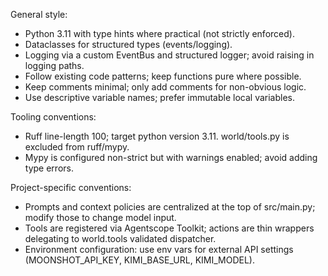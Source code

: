 General style:
- Python 3.11 with type hints where practical (not strictly enforced).
- Dataclasses for structured types (events/logging).
- Logging via a custom EventBus and structured logger; avoid raising in logging paths.
- Follow existing code patterns; keep functions pure where possible.
- Keep comments minimal; only add comments for non-obvious logic.
- Use descriptive variable names; prefer immutable local variables.

Tooling conventions:
- Ruff line-length 100; target python version 3.11. world/tools.py is excluded from ruff/mypy.
- Mypy is configured non-strict but with warnings enabled; avoid adding type errors.

Project-specific conventions:
- Prompts and context policies are centralized at the top of src/main.py; modify those to change model input.
- Tools are registered via Agentscope Toolkit; actions are thin wrappers delegating to world.tools validated dispatcher.
- Environment configuration: use env vars for external API settings (MOONSHOT_API_KEY, KIMI_BASE_URL, KIMI_MODEL).